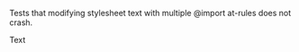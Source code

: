 Tests that modifying stylesheet text with multiple <span class="citation" data-cites="import">@import</span> at-rules does not crash.

Text
